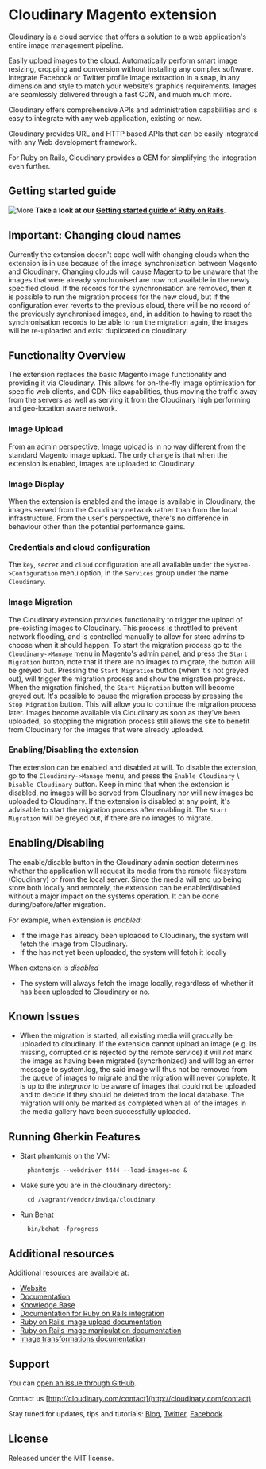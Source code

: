 # Cloudinary Magento extension

Cloudinary is a cloud service that offers a solution to a web application's entire image management pipeline. 

Easily upload images to the cloud. Automatically perform smart image resizing, cropping and conversion without installing any complex software. Integrate Facebook or Twitter profile image extraction in a snap, in any dimension and style to match your website’s graphics requirements. Images are seamlessly delivered through a fast CDN, and much much more. 

Cloudinary offers comprehensive APIs and administration capabilities and is easy to integrate with any web application, existing or new.

Cloudinary provides URL and HTTP based APIs that can be easily integrated with any Web development framework. 

For Ruby on Rails, Cloudinary provides a GEM for simplifying the integration even further.

## Getting started guide
![More](http://res.cloudinary.com/cloudinary/image/upload/see_more_bullet.png)  **Take a look at our [Getting started guide of Ruby on Rails](http://cloudinary.com/documentation/rails_integration#getting_started_guide)**.


## Important: Changing cloud names

Currently the extension doesn't cope well with changing clouds when the extension is in use because of the image synchronisation between Magento and Cloudinary.
Changing clouds will cause Magento to be unaware that the images that were already synchronised are now not available in the newly specified cloud. If the records for the synchronisation are removed, then it is possible to run the migration process for the new cloud, but if the configuration ever reverts to the previous cloud, there will be no record of the previously synchronised images, and, in addition to having to reset the synchronisation records to be able to run the migration again, the images will be re-uploaded and exist duplicated on cloudinary.

## Functionality Overview

The extension replaces the basic Magento image functionality and providing it via Cloudinary. This allows for on-the-fly image optimisation for specific web clients, and CDN-like capabilities, thus moving the traffic away from the servers as well as serving it from the Cloudinary high performing and geo-location aware network.

### Image Upload

From an admin perspective, Image upload is in no way different from the standard Magento image upload. The only change is that when the extension is enabled, images are uploaded to Cloudinary.

### Image Display

When the extension is enabled and the image is available in Cloudinary, the images served from the Cloudinary network rather than from the local infrastructure. From the user's perspective, there's no difference in behaviour other than the potential performance gains.

### Credentials and cloud configuration

The `key`, `secret` and `cloud` configuration are all available under the `System->Configuration` menu option, in the `Services` group under the name `Cloudinary`.

### Image Migration

The Cloudinary extension provides functionality to trigger the upload of pre-existing images to Cloudinary. This process is throttled to prevent network flooding, and is controlled manually to allow for store admins to choose when it should happen.
To start the migration process go to the `Cloudinary->Manage` menu in Magento's admin panel, and press the `Start Migration` button, note that if there are no images to migrate, the button will be greyed out. Pressing the `Start Migration` button (when it's not greyed out), will trigger the migration process and show the migration progress. When the migration finished, the `Start Migration` button will become greyed out.
It's possible to pause the migration process by pressing the `Stop Migration` button. This will allow you to continue the migration process later.
Images become available via Cloudinary as soon as they've been uploaded, so stopping the migration process still allows the site to benefit from Cloudinary for the images that were already uploaded.

### Enabling/Disabling the extension

The extension can be enabled and disabled at will. To disable the extension, go to the `Cloudinary->Manage` menu, and press the `Enable Cloudinary` \ `Disable Cloudinary` button. Keep in mind that when the extension is disabled, no images will be served from Cloudinary nor will new images be uploaded to Cloudinary.
If the extension is disabled at any point, it's advisable to start the migration process after enabling it. The `Start Migration` will be greyed out, if there are no images to migrate.


## Enabling/Disabling
The enable/disable button in the Cloudinary admin section determines whether the application will request its media from the remote filesystem (Cloudinary) or from the local server. Since the media will end up being store both locally and remotely, the extension can be enabled/disabled without a major impact on the systems operation. It can be done during/before/after migration.

For example, when extension is *enabled*: 
- If the image has already been uploaded to Cloudinary, the system will fetch the image from Cloudinary.
- If the has not yet been uploaded, the system will fetch it locally

When extension is *disabled*
- The system will always fetch the image locally, regardless of whether it has been uploaded to Cloudinary or no.

## Known Issues

- When the migration is started, all existing media will gradually be uploaded to cloudinary. If the extension cannot upload an image (e.g. its missing, corrupted or is rejected by the remote service) it will *not* mark the image as having been migrated (syncrhonized) and will log an error message to system.log, the said image will thus not be removed from the queue of images to migrate and the migration will never complete. It is up to the *Integrator* to be aware of images that could not be uploaded and to decide if they should be deleted from the local database. The migration will only be marked as completed when all of the images in the media gallery have been successfully uploaded.

## Running Gherkin Features
- Start phantomjs on the VM:

        phantomjs --webdriver 4444 --load-images=no &
- Make sure you are in the cloudinary directory:

        cd /vagrant/vendor/inviqa/cloudinary
- Run Behat

        bin/behat -fprogress
        

## Additional resources ##########################################################

Additional resources are available at:

* [Website](http://cloudinary.com)
* [Documentation](http://cloudinary.com/documentation)
* [Knowledge Base](http://support.cloudinary.com/forums)
* [Documentation for Ruby on Rails integration](http://cloudinary.com/documentation/rails_integration)
* [Ruby on Rails image upload documentation](http://cloudinary.com/documentation/rails_image_upload)
* [Ruby on Rails image manipulation documentation](http://cloudinary.com/documentation/rails_image_manipulation)
* [Image transformations documentation](http://cloudinary.com/documentation/image_transformations)

## Support

You can [open an issue through GitHub](https://github.com/cloudinary/cloudinary_gem/issues).

Contact us [http://cloudinary.com/contact](http://cloudinary.com/contact)

Stay tuned for updates, tips and tutorials: [Blog](http://cloudinary.com/blog), [Twitter](https://twitter.com/cloudinary), [Facebook](http://www.facebook.com/Cloudinary).


## License #######################################################################

Released under the MIT license. 
